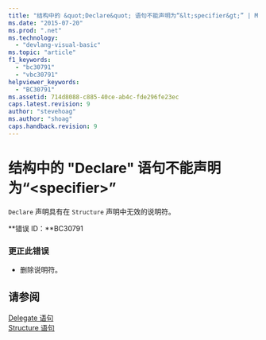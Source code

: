 ```yaml
---
title: "结构中的 &quot;Declare&quot; 语句不能声明为“&lt;specifier&gt;” | Microsoft Docs"
ms.date: "2015-07-20"
ms.prod: ".net"
ms.technology: 
  - "devlang-visual-basic"
ms.topic: "article"
f1_keywords: 
  - "bc30791"
  - "vbc30791"
helpviewer_keywords: 
  - "BC30791"
ms.assetid: 714d8088-c885-40ce-ab4c-fde296fe23ec
caps.latest.revision: 9
author: "stevehoag"
ms.author: "shoag"
caps.handback.revision: 9
---
```

# 结构中的 &quot;Declare&quot; 语句不能声明为“&lt;specifier&gt;”
`Declare` 声明具有在 `Structure` 声明中无效的说明符。  
  
 **错误 ID：**BC30791  
  
### 更正此错误  
  
-   删除说明符。  
  
## 请参阅  
 [Delegate 语句](../../visual-basic/language-reference/statements/delegate-statement.md)   
 [Structure 语句](../../visual-basic/language-reference/statements/structure-statement.md)